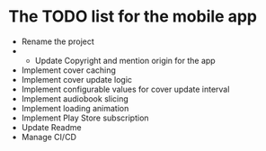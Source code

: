 # The TODO list for the mobile app

- Rename the project
- - Update Copyright and mention origin for the app
- Implement cover caching
- Implement cover update logic
- Implement configurable values for cover update interval
- Implement audiobook slicing
- Implement loading animation
- Implement Play Store subscription
- Update Readme
- Manage CI/CD